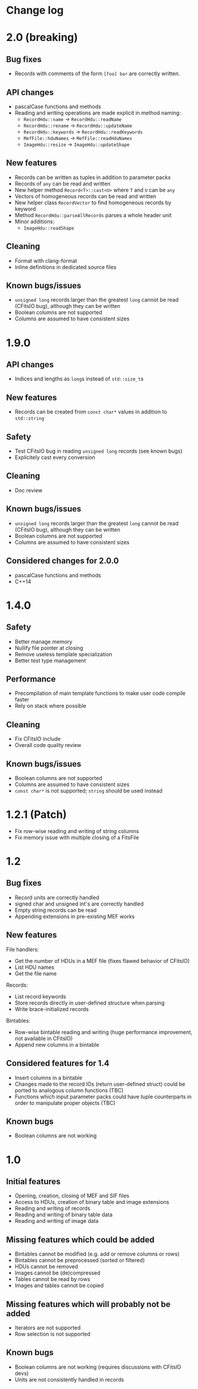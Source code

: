 # Change log

# 2.0 (breaking)

## Bug fixes

* Records with comments of the form `[foo] bar` are correctly written.

## API changes

* pascalCase functions and methods
* Reading and writing operations are made explicit in method naming:
  * `RecordHdu::name` -> `RecordHdu::readName`
  * `RecordHdu::rename` -> `RecordHdu::updateName`
  * `RecordHdu::keywords` -> `RecordHdu::readKeywords`
  * `MefFile::hduNames` -> `MefFile::readHduNames`
  * `ImageHdu::resize` -> `ImageHdu::updateShape`

## New features

* Records can be written as tuples in addition to parameter packs
* Records of `any` can be read and written
* New helper method `Record<T>::cast<U>` where `T` and `U` can be `any`
* Vectors of homogeneous records can be read and written
* New helper class `RecordVector` to find homogeneous records by keyword
* Method `RecordHdu::parseAllRecords` parses a whole header unit
* Minor additions:
  * `ImageHdu::readShape`

## Cleaning

* Format with clang-format
* Inline definitions in dedicated source files

## Known bugs/issues

* `unsigned long` records larger than the greatest `long` cannot be read (CFitsIO bug), although they can be written
* Boolean columns are not supported
* Columns are assumed to have consistent sizes

# 1.9.0

## API changes

* Indices and lengths as `long`s instead of `std::size_t`s

## New features

* Records can be created from `const char*` values in addition to `std::string`

## Safety

* Test CFitsIO bug in reading `unsigned long` records (see known bugs)
* Explicitely cast every conversion

## Cleaning

* Doc review

## Known bugs/issues

* `unsigned long` records larger than the greatest `long` cannot be read (CFitsIO bug), although they can be written
* Boolean columns are not supported
* Columns are assumed to have consistent sizes

## Considered changes for 2.0.0

* pascalCase functions and methods
* C++14

# 1.4.0

## Safety

* Better manage memory
* Nullify file pointer at closing
* Remove useless template specialization
* Better test type management

## Performance

* Precompilation of main template functions to make user code compile faster
* Rely on stack where possible

## Cleaning

* Fix CFitsIO include
* Overall code quality review

## Known bugs/issues

* Boolean columns are not supported
* Columns are assumed to have consistent sizes
* `const char*` is not supported; `string` should be used instead

# 1.2.1 (Patch)

* Fix row-wise reading and writing of string columns
* Fix memory issue with multiple closing of a FitsFile

# 1.2

## Bug fixes

* Record units are correctly handled
* signed char and unsigned int's are correctly handled
* Empty string records can be read
* Appending extensions in pre-existing MEF works

## New features

File handlers:

* Get the number of HDUs in a MEF file (fixes flawed behavior of CFitsIO)
* List HDU names
* Get the file name

Records:

* List record keywords
* Store records directly in user-defined structure when parsing
* Write brace-initialized records

Bintables:

* Row-wise bintable reading and writing (huge performance improvement, not available in CFitsIO)
* Append new columns in a bintable

## Considered features for 1.4

* Insert columns in a bintable
* Changes made to the record IOs (return user-defined struct) could be ported to analogous column functions (TBC)
* Functions which input parameter packs could have tuple counterparts in order to manipulate proper objects (TBC)

## Known bugs

* Boolean columns are not working

# 1.0

## Initial features

* Opening, creation, closing of MEF and SIF files
* Access to HDUs, creation of binary table and image extensions
* Reading and writing of records
* Reading and writing of binary table data
* Reading and writing of image data

## Missing features which could be added

* Bintables cannot be modified (e.g. add or remove columns or rows)
* Bintables cannot be preprocessed (sorted or filtered)
* HDUs cannot be removed
* Images cannot be (de)compressed
* Tables cannot be read by rows
* Images and tables cannot be copied

## Missing features which will probably not be added

* Iterators are not supported
* Row selection is not supported

## Known bugs

* Boolean columns are not working (requires discussions with CFitsIO devs)
* Units are not consistently handled in records
